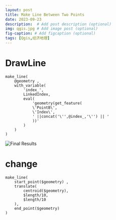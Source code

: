 ```yaml
---
layout: post
title: Make Line Between Two Points
date: 2023-09-23
description:  # Add post description (optional)
img: qgis.jpg # Add image post (optional)
fig-caption: # Add figcaption (optional)
tags: [Qgis,经济地理]
---
```


# DrawLine

```
make_line(
    @geometry ,
	with_variable(
		'index_',
		LinkedIndex,
		eval(
			'geometry(get_feature( 
			\'PointB\',
			\'Index\',
			' ||concat('\'',@index_,'\'') || '
			))'
		)
	)
)
```

![Final Results]({{site.baseurl}}/assets/img/img-for-makeline-eg.jpg)

# change

```
make_line(
	start_point($geometry) ,
	translate(
		centroid($geometry),
		$length/10,
		$length/10
	),
	end_point($geometry)
)
```
